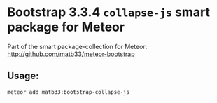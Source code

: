 # Bootstrap 3.3.4 `collapse-js` smart package for Meteor

Part of the smart package-collection for Meteor: http://github.com/matb33/meteor-bootstrap

## Usage:

`meteor add matb33:bootstrap-collapse-js`
